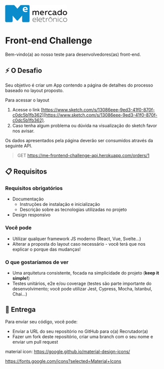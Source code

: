 <img src="me.svg" width="200" alt="ME">

# Front-end Challenge

Bem-vindo(a) ao nosso teste para desenvolvedores(as) front-end.

## :zap: O Desafio
Seu objetivo é criar um App contendo a página de detalhes do processo baseado no layout proposto.

Para acessar o layout

1. Acesse o link [https://www.sketch.com/s/13086eee-9ed3-41f0-870f-c0dc5b1fb362](https://www.sketch.com/s/13086eee-9ed3-41f0-870f-c0dc5b1fb362).
2. Caso tenha algum problema ou dúvida na visualização do sketch favor nos avisar.

Os dados apresentados pela página deverão ser consumidos através da seguinte API.

> GET https://me-frontend-challenge-api.herokuapp.com/orders/1

## :clipboard: Requisitos

### Requisitos obrigatórios
* Documentação
  * Instruções de instalação e inicialização
  * Descrição sobre as tecnologias utilizadas no projeto
* Design responsivo

### Você pode
* Utilizar qualquer framework JS moderno (React, Vue, Svelte...)
* Alterar a proposta do layout caso necessário - você terá que nos explicar o porque das mudanças!

### O que gostaríamos de ver
* Uma arquitetura consistente, focada na simplicidade do projeto (**keep it simple!**)
* Testes unitários, e2e e/ou coverage (testes são parte importante do desenvolvimento; você pode utilizar Jest, Cypress, Mocha, Istanbul, Chai...)

## :rocket: Entrega
Para enviar seu código, você pode:

* Enviar a URL do seu repositório no GitHub para o(a) Recrutador(a)
* Fazer um fork deste repositório, criar uma branch com o seu nome e enviar um pull request


material icon:
https://google.github.io/material-design-icons/

https://fonts.google.com/icons?selected=Material+Icons
